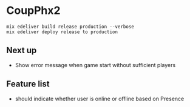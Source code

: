 # CoupPhx2

```
mix edeliver build release production --verbose
mix edeliver deploy release to production
```

## Next up

- Show error message when game start without sufficient players

## Feature list

- should indicate whether user is online or offline based on Presence

